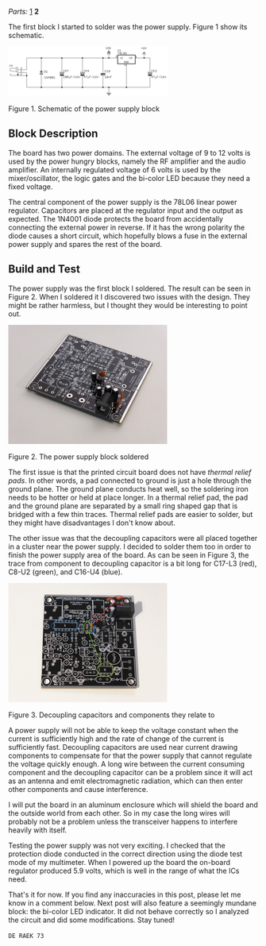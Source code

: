 <i>Parts:</i> <a href="/2015/09/19/frog-sounds-qrp-kit/">1</a> <b>2</b>

The first block I started to solder was the power supply. Figure 1
show its schematic.

<div class="figure"><p><a href="files/power_supply_schematic.png"><img src="files/power_supply_schematic_thumbnail.png"></a></p><p>Figure 1. Schematic of the power supply block</p></div>

## Block Description

The board has two power domains. The external voltage of 9 to 12 volts
is used by the power hungry blocks, namely the RF amplifier and the
audio amplifier. An internally regulated voltage of 6 volts is used by
the mixer/oscillator, the logic gates and the bi-color LED because
they need a fixed voltage.

The central component of the power supply is the 78L06 linear power
regulator. Capacitors are placed at the regulator input and the output
as expected. The 1N4001 diode protects the board from accidentally
connecting the external power in reverse. If it has the wrong polarity
the diode causes a short circuit, which hopefully blows a fuse in the
external power supply and spares the rest of the board.

## Build and Test

The power supply was the first block I soldered. The result can be
seen in Figure 2. When I soldered it I discovered two issues with the
design. They might be rather harmless, but I thought they would be
interesting to point out.

<div class="figure"><p><a href="files/power_supply_photo.jpg"><img src="files/power_supply_photo_thumbnail.jpg"></a></p><p>Figure 2. The power supply block soldered</p></div>

The first issue is that the printed circuit board does not have
*thermal relief pads*. In other words, a pad connected to ground is
just a hole through the ground plane. The ground plane conducts heat
well, so the soldering iron needs to be hotter or held at place
longer. In a thermal relief pad, the pad and the ground plane are
separated by a small ring shaped gap that is bridged with a few thin
traces. Thermal relief pads are easier to solder, but they might have
disadvantages I don't know about.

The other issue was that the decoupling capacitors were all placed
together in a cluster near the power supply. I decided to solder them
too in order to finish the power supply area of the board. As can be
seen in Figure 3, the trace from component to decoupling capacitor is
a bit long for C17-L3 (red), C8-U2 (green), and C16-U4 (blue).

<div class="figure"><p><a href="files/power_supply_caps.jpg"><img src="files/power_supply_caps_thumbnail.jpg"></a></p><p>Figure 3. Decoupling capacitors and components they relate to</p></div>

A power supply will not be able to keep the voltage constant when the
current is sufficiently high and the rate of change of the current is
sufficiently fast. Decoupling capacitors are used near current drawing
components to compensate for that the power supply that cannot
regulate the voltage quickly enough. A long wire between the current
consuming component and the decoupling capacitor can be a problem
since it will act as an antenna and emit electromagnetic radiation,
which can then enter other components and cause interference.

I will put the board in an aluminum enclosure which will shield the
board and the outside world from each other. So in my case the long
wires will probably not be a problem unless the transceiver happens to
interfere heavily with itself.

Testing the power supply was not very exciting. I checked that the
protection diode conducted in the correct direction using the diode
test mode of my multimeter. When I powered up the board the on-board
regulator produced 5.9 volts, which is well in the range of what the
ICs need.

That's it for now. If you find any inaccuracies in this post, please
let me know in a comment below. Next post will also feature a
seemingly mundane block: the bi-color LED indicator. It did not behave
correctly so I analyzed the circuit and did some modifications. Stay
tuned!

`DE RAEK 73`
